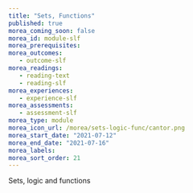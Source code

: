 ```yaml
---
title: "Sets, Functions"
published: true
morea_coming_soon: false
morea_id: module-slf
morea_prerequisites:
morea_outcomes:
   - outcome-slf
morea_readings:
   - reading-text
   - reading-slf
morea_experiences:
   - experience-slf
morea_assessments:
   - assessment-slf
morea_type: module
morea_icon_url: /morea/sets-logic-func/cantor.png
morea_start_date: "2021-07-12"
morea_end_date: "2021-07-16"
morea_labels:
morea_sort_order: 21
---
```


Sets, logic and functions
